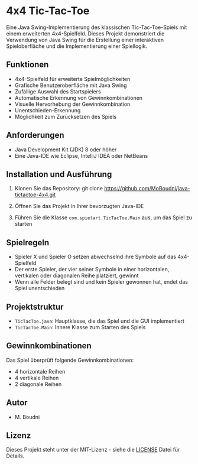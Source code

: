 # 4x4 Tic-Tac-Toe

Eine Java Swing-Implementierung des klassischen Tic-Tac-Toe-Spiels mit einem erweiterten 4x4-Spielfeld. Dieses Projekt demonstriert die Verwendung von Java Swing für die Erstellung einer interaktiven Spieloberfläche und die Implementierung einer Spiellogik.

## Funktionen

- 4x4-Spielfeld für erweiterte Spielmöglichkeiten
- Grafische Benutzeroberfläche mit Java Swing
- Zufällige Auswahl des Startspielers
- Automatische Erkennung von Gewinnkombinationen
- Visuelle Hervorhebung der Gewinnkombination
- Unentschieden-Erkennung
- Möglichkeit zum Zurücksetzen des Spiels

## Anforderungen

- Java Development Kit (JDK) 8 oder höher
- Eine Java-IDE wie Eclipse, IntelliJ IDEA oder NetBeans

## Installation und Ausführung

1. Klonen Sie das Repository:
git clone https://github.com/MoBoudni/java-tictactoe-4x4.git

2. Öffnen Sie das Projekt in Ihrer bevorzugten Java-IDE

3. Führen Sie die Klasse `com.spielart.TicTacToe.Main` aus, um das Spiel zu starten

## Spielregeln

- Spieler X und Spieler O setzen abwechselnd ihre Symbole auf das 4x4-Spielfeld
- Der erste Spieler, der vier seiner Symbole in einer horizontalen, vertikalen oder diagonalen Reihe platziert, gewinnt
- Wenn alle Felder belegt sind und kein Spieler gewonnen hat, endet das Spiel unentschieden

## Projektstruktur

- `TicTacToe.java`: Hauptklasse, die das Spiel und die GUI implementiert
- `TicTacToe.Main`: Innere Klasse zum Starten des Spiels

## Gewinnkombinationen

Das Spiel überprüft folgende Gewinnkombinationen:
- 4 horizontale Reihen
- 4 vertikale Reihen
- 2 diagonale Reihen

## Autor

- M. Boudni

## Lizenz

Dieses Projekt steht unter der MIT-Lizenz - siehe die [LICENSE](LICENSE) Datei für Details.
